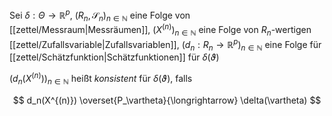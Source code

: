 Sei $\delta : \Theta \to \mathbb{R}^p$, $(R_n, \mathscr{S}_n)_{n \in \mathbb{N}}$ eine Folge von [[zettel/Messraum|Messräumen]], $(X^{(n)})_{n \in \mathbb{N}}$ eine Folge von $R_n$-wertigen [[zettel/Zufallsvariable|Zufallsvariablen]], $(d_n : R_n \to \mathbb{R}^p)_{n \in \mathbb{N}}$ eine Folge für [[zettel/Schätzfunktion|Schätzfunktionen]] für $\delta(\vartheta)$

$(d_n(X^{(n)}))_{n \in \mathbb{N}}$ heißt *konsistent* für $\delta(\vartheta)$, falls

$$
	d_n(X^{(n)}) \overset{P_\vartheta}{\longrightarrow} \delta(\vartheta)
$$
